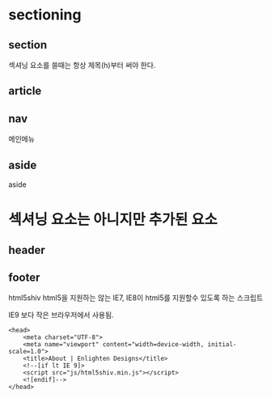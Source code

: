 # sectioning



## section
섹셔닝 요소를 쓸때는 항상 제목(h)부터 써야 한다.

## article

## nav
메인메뉴
## aside
aside


# 섹셔닝 요소는 아니지만 추가된 요소

## header

## footer



html5shiv
html5을 지원하는 않는 IE7, IE8이 html5를 지원할수 있도록 하는 스크립트

IE9 보다 작은 브라우저에서 사용됨.
```
<head>
	<meta charset="UTF-8">
	<meta name="viewport" content="width=device-width, initial-scale=1.0">
	<title>About | Enlighten Designs</title>
	<!--[if lt IE 9]>
	<script src="js/html5shiv.min.js"></script>
	<![endif]-->
</head>
```